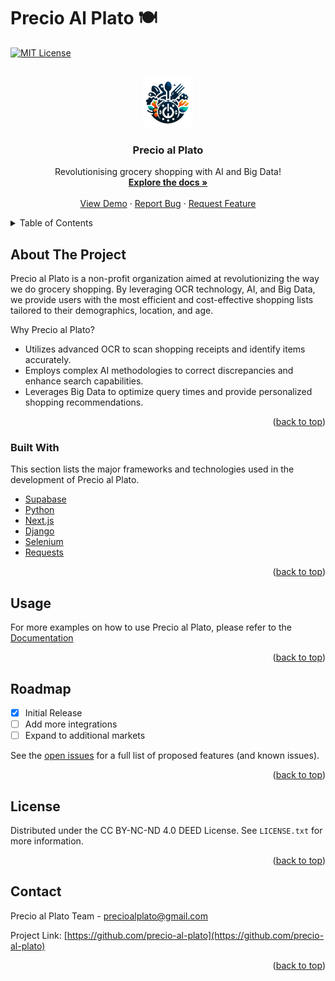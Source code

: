 # Precio Al Plato 🍽️

<!-- Precio al Plato README -->

<!-- PROJECT SHIELDS 
[![Contributors][contributors-shield]][contributors-url]
[![Forks][forks-shield]][forks-url]
[![Stargazers][stars-shield]][stars-url]
[![Issues][issues-shield]][issues-url] -->
[![MIT License][license-shield]][license-url]


<!-- PROJECT LOGO -->
<br />
<div align="center">
  <a href="https://github.com/precio-al-plato">
    <img src="https://github.com/precio-al-plato/.github/blob/main/profile/images/logo.png" alt="Logo" width="80" height="80">
  </a>

  <h3 align="center">Precio al Plato</h3>

  <p align="center">
    Revolutionising grocery shopping with AI and Big Data!
    <br />
    <a href="https://github.com/precio-al-plato"><strong>Explore the docs »</strong></a>
    <br />
    <br />
    <a href="https://github.com/precio-al-plato">View Demo</a>
    ·
    <a href="https://github.com/precio-al-plato/issues">Report Bug</a>
    ·
    <a href="https://github.com/precio-al-plato/issues">Request Feature</a>
  </p>
</div>


<!-- TABLE OF CONTENTS -->
<details>
  <summary>Table of Contents</summary>
  <ol>
    <li>
      <a href="#about-the-project">About The Project</a>
      <ul>
        <li><a href="#built-with">Built With</a></li>
      </ul>
    </li>
    <li><a href="#getting-started">Getting Started</a></li>
    <li><a href="#usage">Usage</a></li>
    <li><a href="#roadmap">Roadmap</a></li>
    <li><a href="#license">License</a></li>
    <li><a href="#contact">Contact</a></li>
    <li><a href="#acknowledgments">Acknowledgments</a></li>
  </ol>
</details>


<!-- ABOUT THE PROJECT -->
## About The Project

Precio al Plato is a non-profit organization aimed at revolutionizing the way we do grocery shopping. By leveraging OCR technology, AI, and Big Data, we provide users with the most efficient and cost-effective shopping lists tailored to their demographics, location, and age.

Why Precio al Plato?
* Utilizes advanced OCR to scan shopping receipts and identify items accurately.
* Employs complex AI methodologies to correct discrepancies and enhance search capabilities.
* Leverages Big Data to optimize query times and provide personalized shopping recommendations.

<p align="right">(<a href="#readme-top">back to top</a>)</p>


### Built With

This section lists the major frameworks and technologies used in the development of Precio al Plato.

* [Supabase](https://supabase.io/)
* [Python](https://www.python.org/)
* [Next.js](https://nextjs.org/)
* [Django](https://www.djangoproject.com/)
* [Selenium](https://www.selenium.dev/)
* [Requests](https://docs.python-requests.org/)

<p align="right">(<a href="#readme-top">back to top</a>)</p>



<!-- USAGE EXAMPLES -->
## Usage

For more examples on how to use Precio al Plato, please refer to the [Documentation](https://github.com/precio-al-plato/precio-al-plato)

<p align="right">(<a href="#readme-top">back to top</a>)</p>


<!-- ROADMAP -->
## Roadmap

- [x] Initial Release
- [ ] Add more integrations
- [ ] Expand to additional markets

See the [open issues](https://github.com/precio-al-plato/precio-al-plato/issues) for a full list of proposed features (and known issues).

<p align="right">(<a href="#readme-top">back to top</a>)</p>


<!-- LICENSE -->
## License

Distributed under the CC BY-NC-ND 4.0 DEED License. See `LICENSE.txt` for more information.

<p align="right">(<a href="#readme-top">back to top</a>)</p>


<!-- CONTACT -->
## Contact

Precio al Plato Team - precioalplato@gmail.com

Project Link: [https://github.com/precio-al-plato](https://github.com/precio-al-plato)

<p align="right">(<a href="#readme-top">back to top</a>)</p>


<!-- MARKDOWN LINKS & IMAGES -->
[contributors-shield]: https://img.shields.io/github/contributors/precio-al-plato/precio-al-plato.svg?style=for-the-badge
[contributors-url]: https://github.com/precio-al-plato/precio-al-plato/graphs/contributors
[forks-shield]: https://img.shields.io/github/forks/precio-al-plato/precio-al-plato.svg?style=for-the-badge
[forks-url]: https://github.com/precio-al-plato/precio-al-plato/network/members
[stars-shield]: https://img.shields.io/github/stars/precio-al-plato/precio-al-plato.svg?style=for-the-badge
[stars-url]: https://github.com/precio-al-plato/stargazers
[issues-shield]: https://img.shields.io/github/issues/precio-al-plato/precio-al-plato.svg?style=for-the-badge
[issues-url]: https://github.com/precio-al-plato/precio-al-plato/issues
[license-shield]: https://img.shields.io/github/license/precio-al-plato/precio-al-plato.svg?style=for-the-badge
[license-url]: https://github.com/precio-al-plato/.github/tree/main/profile/LICENSE.txt
